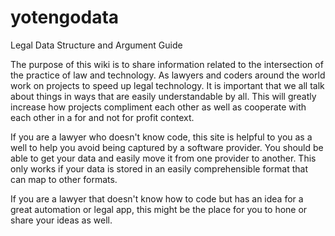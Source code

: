 # yotengodata
Legal Data Structure and Argument Guide

The purpose of this wiki is to share information related to the intersection of the practice of law and technology. As lawyers and coders around the world work on projects to speed up legal technology. It is important that we all talk about things in ways that are easily understandable by all. This will greatly increase how projects compliment each other as well as cooperate with each other in a for and not for profit context.

If you are a lawyer who doesn't know code, this site is helpful to you as a well to help you avoid being captured by a software provider. You should be able to get your data and easily move it from one provider to another. This only works if your data is stored in an easily comprehensible format that can map to other formats.

If you are a lawyer that doesn't know how to code but has an idea for a great automation or legal app, this might be the place for you to hone or share your ideas as well.
